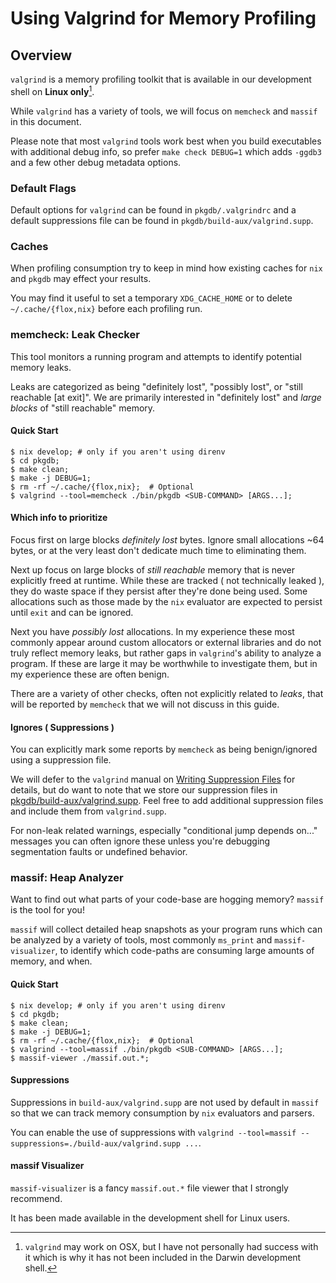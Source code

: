 # Using Valgrind for Memory Profiling

## Overview

`valgrind` is a memory profiling toolkit that is available in our development
shell on **Linux only**[^1].

[^1]: `valgrind` may work on OSX, but I have not personally had success with it
      which is why it has not been included in the Darwin development shell.

While `valgrind` has a variety of tools, we will focus on `memcheck` and 
`massif` in this document.

Please note that most `valgrind` tools work best when you build executables with
additional debug info, so prefer `make check DEBUG=1` which adds `-ggdb3` and
a few other debug metadata options.


### Default Flags

Default options for `valgrind` can be found in `pkgdb/.valgrindrc` and a default
suppressions file can be found in `pkgdb/build-aux/valgrind.supp`.


### Caches

When profiling consumption try to keep in mind how existing caches for `nix` and
`pkgdb` may effect your results.

You may find it useful to set a temporary `XDG_CACHE_HOME` or to delete
`~/.cache/{flox,nix}` before each profiling run.


### memcheck: Leak Checker

This tool monitors a running program and attempts to identify potential 
memory leaks.

Leaks are categorized as being "definitely lost", "possibly lost",
or "still reachable [at exit]".
We are primarily interested in "definitely lost" and _large blocks_ of
"still reachable" memory.


#### Quick Start

```shell
$ nix develop; # only if you aren't using direnv
$ cd pkgdb;
$ make clean;
$ make -j DEBUG=1;
$ rm -rf ~/.cache/{flox,nix};  # Optional
$ valgrind --tool=memcheck ./bin/pkgdb <SUB-COMMAND> [ARGS...];
```


#### Which info to prioritize

Focus first on large blocks _definitely lost_ bytes.
Ignore small allocations ~64 bytes, or at the very least don't dedicate much
time to eliminating them.

Next up focus on large blocks of _still reachable_ memory that is never
explicitly freed at runtime.
While these are tracked ( not technically leaked ), they do waste space if they
persist after they're done being used.
Some allocations such as those made by the `nix` evaluator are expected to
persist until `exit` and can be ignored.

Next you have _possibly lost_ allocations.
In my experience these most commonly appear around custom allocators or external
libraries and do not truly reflect memory leaks, but rather gaps in `valgrind`'s
ability to analyze a program.
If these are large it may be worthwhile to investigate them, but in my
experience these are often benign.

There are a variety of other checks, often not explicitly related to _leaks_,
that will be reported by `memcheck` that we will not discuss in this guide.


#### Ignores ( Suppressions )

You can explicitly mark some reports by `memcheck` as being benign/ignored
using a suppression file.

We will defer to the `valgrind` manual on [Writing Suppression Files][1] for
details, but do want to note that we store our suppression files in
[pkgdb/build-aux/valgrind.supp](../build-aux/valgrind.supp).
Feel free to add additional suppression files and include them
from `valgrind.supp`.

[1]: https://valgrind.org/docs/manual/mc-manual.html#mc-manual.suppfiles

For non-leak related warnings, especially "conditional jump depends on..."
messages you can often ignore these unless you're debugging 
segmentation faults or undefined behavior.


### massif: Heap Analyzer

Want to find out what parts of your code-base are hogging memory?
`massif` is the tool for you!


`massif` will collect detailed heap snapshots as your program runs which can
be analyzed by a variety of tools, most commonly `ms_print` and
`massif-visualizer`, to identify which code-paths are consuming large amounts
of memory, and when.


#### Quick Start

```shell
$ nix develop; # only if you aren't using direnv
$ cd pkgdb;
$ make clean;
$ make -j DEBUG=1;
$ rm -rf ~/.cache/{flox,nix};  # Optional
$ valgrind --tool=massif ./bin/pkgdb <SUB-COMMAND> [ARGS...];
$ massif-viewer ./massif.out.*;
```


#### Suppressions

Suppressions in `build-aux/valgrind.supp` are not used by default in
`massif` so that we can track memory consumption by `nix`
evaluators and parsers.

You can enable the use of suppressions with
`valgrind --tool=massif --suppressions=./build-aux/valgrind.supp ...`.


#### massif Visualizer

`massif-visualizer` is a fancy `massif.out.*` file viewer that I
strongly recommend.

It has been made available in the development shell for Linux users.
